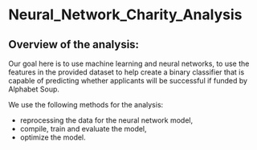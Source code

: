 # Neural_Network_Charity_Analysis
## Overview of the analysis:
Our goal here is to use machine learning and neural networks, to use the  features in the provided dataset to help create a binary classifier that is capable of predicting whether applicants will be successful if funded by Alphabet Soup.

We use the following methods for the analysis:

* reprocessing the data for the neural network model,
* compile, train and evaluate the model,
* optimize the model.
